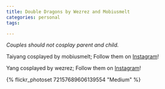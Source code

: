 ```yaml
---
title: Double Dragons by Wezrez and Mobiusmelt 
categories: personal
tags: 

---
```


*Couples should not cosplay parent and child.*

Taiyang cosplayed by mobiusmelt; Follow them on [Instagram](https://www.instagram.com/mobiusmelt)!

Yang cosplayed by wezrez; Follow them on [Instagram](https://www.instagram.com/wezrez)!

{% flickr_photoset 72157689606139554 "Medium" %}
